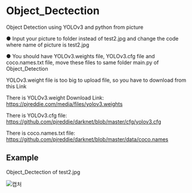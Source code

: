 # Object_Dectection

Object Detection using YOLOv3 and python from picture

● Input your picture to folder instead of test2.jpg and change the code where name of picture is test2.jpg

● You should have YOLOv3.weights file, YOLOv3.cfg file and coco.names.txt file, move these files to same folder main.py of Object_Detection

YOLOv3.weight file is too big to upload file, so you have to download from this Link

There is YOLOv3.weight Download Link: https://pjreddie.com/media/files/yolov3.weights

There is YOLOv3.cfg file: https://github.com/pjreddie/darknet/blob/master/cfg/yolov3.cfg

There is coco.names.txt file: https://github.com/pjreddie/darknet/blob/master/data/coco.names

## Example

Object_Dectection of test2.jpg

![캡처](https://user-images.githubusercontent.com/73449937/136505724-1d4b8a5b-42d1-438f-aecb-938896990d9f.PNG)
